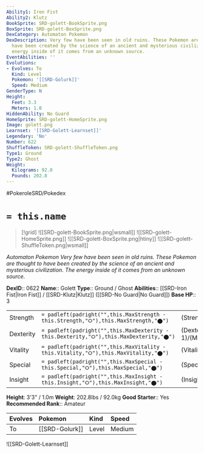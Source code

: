 ```yaml
---
Ability1: Iron Fist
Ability2: Klutz
BookSprite: SRD-golett-BookSprite.png
BoxSprite: SRD-golett-BoxSprite.png
DexCategory: Automaton Pokemon
DexDescription: Very few have been seen in old ruins. These Pokemon are thought to
  have been created by the science of an ancient and mysterious civilization. The
  energy inside of it comes from an unknown source.
EventAbilities: ''
Evolutions:
- Evolves: To
  Kind: Level
  Pokemon: '[[SRD-Golurk]]'
  Speed: Medium
GenderType: N
Height:
  Feet: 3.3
  Meters: 1.0
HiddenAbility: No Guard
HomeSprite: SRD-golett-HomeSprite.png
Image: golett.png
Learnset: '[[SRD-Golett-Learnset]]'
Legendary: 'No'
Number: 622
ShuffleToken: SRD-golett-ShuffleToken.png
Type1: Ground
Type2: Ghost
Weight:
  Kilograms: 92.0
  Pounds: 202.8
---
```


#PokeroleSRD/Pokedex

# `= this.name`

> [!grid]
> ![[SRD-golett-BookSprite.png|wsmall]]
> ![[SRD-golett-HomeSprite.png]]
> ![[SRD-golett-BoxSprite.png|htiny]]
> ![[SRD-golett-ShuffleToken.png|wsmall]]


*Automaton Pokemon*
*Very few have been seen in old ruins. These Pokemon are thought to have been created by the science of an ancient and mysterious civilization. The energy inside of it comes from an unknown source.*

**DexID**:: 0622
**Name**:: Golett
**Type**:: Ground / Ghost
**Abilities**:: [[SRD-Iron Fist|Iron Fist]] / [[SRD-Klutz|Klutz]] ([[SRD-No Guard|No Guard]])
**Base HP**:: 3

|           |                                                                                        |                                          |
| --------- | -------------------------------------------------------------------------------------- | ---------------------------------------- |
| Strength  | `= padleft(padright("",this.MaxStrength - this.Strength,"⭘"),this.MaxStrength,"⬤")`    | (Strength::2)/(MaxStrength::5)   |
| Dexterity | `= padleft(padright("",this.MaxDexterity - this.Dexterity,"⭘"),this.MaxDexterity,"⬤")` | (Dexterity:: 1)/(MaxDexterity::3) |
| Vitality  | `= padleft(padright("",this.MaxVitality - this.Vitality,"⭘"),this.MaxVitality,"⬤")`    | (Vitality::2)/(MaxVitality::4)   |
| Special   | `= padleft(padright("",this.MaxSpecial - this.Special,"⭘"),this.MaxSpecial,"⬤")`       | (Special::1)/(MaxSpecial::3)     |
| Insight   | `= padleft(padright("",this.MaxInsight - this.Insight,"⭘"),this.MaxInsight,"⬤")`       | (Insight::2)/(MaxInsight::5)     |

**Height**: 3'3" / 1.0m
**Weight**: 202.8lbs / 92.0kg
**Good Starter**:: Yes
**Recommended Rank**:: Amateur

| Evolves   | Pokemon        | Kind   | Speed   |
|:----------|:---------------|:-------|:--------|
| To        | [[SRD-Golurk]] | Level  | Medium  |

![[SRD-Golett-Learnset]]